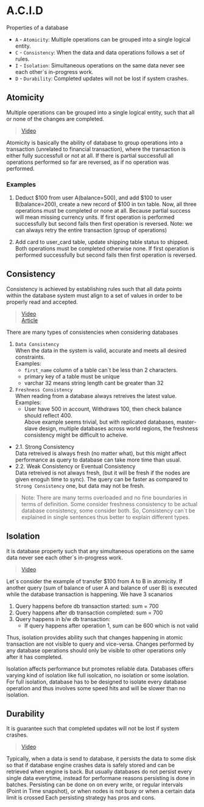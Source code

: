 # A.C.I.D
Properties of a database
- `A` - `Atomicity`:  Multiple operations can be grouped into a single logical entity.
- `C` - `Consistency`: When the data and data operations follows a set of rules.
- `I` - `Isolation`: Simultaneous operations on the same data never see each other`s in-progress work.
- `D` - `Durability`: Completed updates will not be lost if system crashes.

## Atomicity
Multiple operations can be grouped into a single logical entity, such that all or none of the changes are completed.
> [Video](https://www.youtube.com/watch?v=bwgvaLP7Ucg)  

Atomicity is basically the ability of database to group operations into a transaction (unrelated to financial transaction), where the transaction is either fully successfull or not at all. If there is partial successfull all operations performed so far are reversed, as if no operation was performed.

### Examples
1. Deduct $100 from user A(balance=500), and add $100 to user B(balance=200), create a new record of $100 in txn table. Now, all three operations must be completed or none at all. Because partial success will mean missing currency units.
If first operation is performed successfully but second fails then first operation is reversed.
Note: we can always retry the entire transaction (group of operations)

2. Add card to user_card table, update shipping table status to shipped. Both operations must be completed otherwise none. If first operation is performed successfully but second fails then first operation is reversed.

## Consistency
Consistency is achieved by establishing rules such that all data points within the database system must align to a set of values in order to be properly read and accepted. 
> [Video](https://www.youtube.com/watch?v=IUOmz-KMb7k)  
> [Article](https://redis.com/blog/database-consistency/)

There are many types of consistencies when considering databases
1. `Data Consistency`  
  When the data in the system is valid, accurate and meets all desired constraints.  
  Examples:
    - `first_name` column of a table can`t be less than 2 characters.
    - primary key of a table must be unique
    - varchar 32 means string length cant be greater than 32
2. `Freshness Consistency`  
  When reading from a database always retreives the latest value.  
  Examples:  
    - User have 500 in account, Withdraws 100, then check balance should reflect 400.  
    Above example seems trivial, but with replicated databases, master-slave design, multiple databases across world regions, the freshness consistency might be difficult to acheive.  
  - 2.1. Strong Consistency  
  Data retreived is always fresh (no matter what), but this might affect performance as query to database
  can take more time than usual.
  - 2.2. Weak Consistency or Eventual Consistency  
  Data retreived is not always fresh, (but it will be fresh if the nodes are given enoguh time to sync). 
  The query can be faster as compared to `Strong Consistency` one, but data may not be fresh.

> Note: There are many terms overloaded and no fine boundaries in terms of definition. Some consider freshness consistency to be actual database consistency, some consider both.
So, Consistency can`t be explained in single sentences thus better to explain different types.


## Isolation
It is database property such that any simultaneous operations on the same data never see each other`s in-progress work.
> [Video](https://www.youtube.com/watch?v=mBNucbfl2vM)

Let`s consider the example of transfer $100 from A to B in atomicity. If another query (sum of balance of user A and balance of user B) is executed while the database transaction is happening. We have 3 scanarios
1. Query happens before db transaction started: sum = 700
2. Query happens after db transaction completed: sum = 700
3. Query happens in b/w db transaction:  
    - If query happens after operation 1, sum can be 600 which is not valid

Thus, isolation provides ability such that changes happening in atomic transaction are not visible to query and vice-versa. Changes performed by any database operations should only be visible to other operations only after it has completed.

Isolation affects performance but promotes reliable data. Databases offers varying kind of isolation like full isolcation, no isolation or some isolation.  
For full isolation, database has to be designed to isolate every database operation and thus involves some speed hits and will be slower than no isolation.

## Durability
It is guarantee such that completed updates will not be lost if system crashes.
> [Video](https://www.youtube.com/watch?v=O2otAXjEXTk)

Typically, when a data is send to database, it persists the data to some disk so that if database engine crashes
data is safely stored and can be retrieved when engine is back. But usually databases do not persist every single data everytime, instead for performane reasons persisting is done in batches.
Persisting can be done on on every write, or regular intervals (Point in Time snapshot), or when nodes is not busy or when a certain data limit is crossed
Each persisting strategy has pros and cons.
